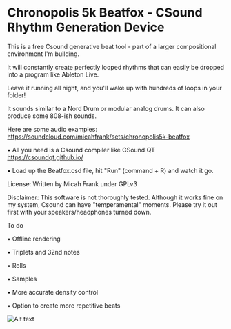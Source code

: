 # Chronopolis 5k Beatfox - CSound Rhythm Generation Device

This is a free Csound generative beat tool - part of a larger compositional environment I'm building.

It will constantly create perfectly looped rhythms that can easily be dropped into a program like Ableton Live.

Leave it running all night, and you'll wake up with hundreds of loops in your folder!

It sounds similar to a Nord Drum or modular analog drums. It can also produce some 808-ish sounds.

Here are some audio examples: https://soundcloud.com/micahfrank/sets/chronopolis5k-beatfox

• All you need is a Csound compiler like CSound QT https://csoundqt.github.io/

• Load up the Beatfox.csd file, hit "Run" (command + R) and watch it go.

License: Written by Micah Frank under GPLv3

Disclaimer: This software is not thoroughly tested. Although it works fine on my system, Csound can have "temperamental" moments. Please try it out first with your speakers/headphones turned down.

To do

• Offline rendering

• Triplets and 32nd notes

• Rolls

• Samples

• More accurate density control 

• Option to create more repetitive beats

![Alt text](https://github.com/chronopolis5k/Beatfox/blob/master/Media/chronopolis5k.JPG?raw=true "Sketching out Beatfox")
